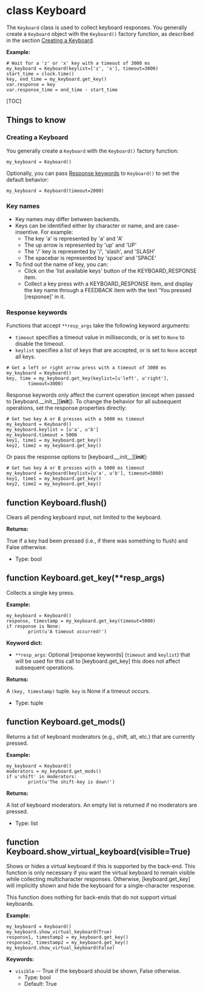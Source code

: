 <div class="ClassDoc YAMLDoc" id="Keyboard" markdown="1">

# class __Keyboard__

The `Keyboard` class is used to collect keyboard responses. You
generally create a `Keyboard` object with the `Keyboard()` factory
function, as described in the section
[Creating a Keyboard](#creating-a-keyboard).

__Example:__

~~~ .python
# Wait for a 'z' or 'x' key with a timeout of 3000 ms
my_keyboard = Keyboard(keylist=['z', 'x'], timeout=3000)
start_time = clock.time()
key, end_time = my_keyboard.get_key()
var.response = key
var.response_time = end_time - start_time
~~~

[TOC]

## Things to know

### Creating a Keyboard

You generally create a `Keyboard` with the `Keyboard()` factory function:

~~~ .python
my_keyboard = Keyboard()
~~~

Optionally, you can pass [Response keywords](#response-keywords) to
`Keyboard()` to set the default behavior:

~~~ .python
my_keyboard = Keyboard(timeout=2000)
~~~

### Key names

- Key names may differ between backends.
- Keys can be identified either by character or name, and are
  case-insentive. For example:
  - The key 'a' is represented by 'a' and 'A'
  - The up arrow is represented by 'up' and 'UP'
  - The '/' key is represented by '/', 'slash', and 'SLASH'
  - The spacebar is represented by 'space' and 'SPACE'
- To find out the name of key, you can:
  - Click on the 'list available keys' button of the
    KEYBOARD_RESPONSE item.
  - Collect a key press with a KEYBOARD_RESPONSE item, and display
    the key name through a FEEDBACK item with the text 'You
    pressed [response]' in it.

### Response keywords

Functions that accept `**resp_args` take the following keyword
arguments:

- `timeout` specifies a timeout value in milliseconds, or is set to
  `None` to disable the timeout.
- `keylist` specifies a list of keys that are accepted, or is set to
  `None` accept all keys.

~~~ .python
# Get a left or right arrow press with a timeout of 3000 ms
my_keyboard = Keyboard()
key, time = my_keyboard.get_key(keylist=[u'left', u'right'],
        timeout=3000)
~~~

Response keywords only affect the current operation (except when passed
to [keyboard.\_\_init\_\_][__init__]). To change the behavior for all
subsequent operations, set the response properties directly:

~~~ .python
# Get two key A or B presses with a 5000 ms timeout
my_keyboard = Keyboard()
my_keyboard.keylist = [u'a', u'b']
my_keyboard.timeout = 5000
key1, time1 = my_keyboard.get_key()
key2, time2 = my_keyboard.get_key()
~~~

Or pass the response options to [keyboard.\_\_init\_\_][__init__]:

~~~ .python
# Get two key A or B presses with a 5000 ms timeout
my_keyboard = Keyboard(keylist=[u'a', u'b'], timeout=5000)
key1, time1 = my_keyboard.get_key()
key2, time2 = my_keyboard.get_key()
~~~

<div class="FunctionDoc YAMLDoc" id="Keyboard-flush" markdown="1">

## function __Keyboard\.flush__\(\)

Clears all pending keyboard input, not limited to the keyboard.

__Returns:__

True if a key had been pressed (i.e., if there was something to flush) and False otherwise.

- Type: bool

</div>

<div class="FunctionDoc YAMLDoc" id="Keyboard-get_key" markdown="1">

## function __Keyboard\.get\_key__\(\*\*resp\_args\)

Collects a single key press.

__Example:__

~~~ .python
my_keyboard = Keyboard()
response, timestamp = my_keyboard.get_key(timeout=5000)
if response is None:
        print(u'A timeout occurred!')
~~~

__Keyword dict:__

- `**resp_args`: Optional [response keywords] (`timeout` and `keylist`) that will be used for this call to [keyboard.get_key] this does not affect subsequent operations.

__Returns:__

A `(key, timestamp)` tuple. `key` is None if a timeout occurs.

- Type: tuple

</div>

<div class="FunctionDoc YAMLDoc" id="Keyboard-get_mods" markdown="1">

## function __Keyboard\.get\_mods__\(\)

Returns a list of keyboard moderators (e.g., shift, alt, etc.) that are currently pressed.

__Example:__

~~~ .python
my_keyboard = Keyboard()
moderators = my_keyboard.get_mods()
if u'shift' in moderators:
        print(u'The shift-key is down!')
~~~

__Returns:__

A list of keyboard moderators. An empty list is returned if no moderators are pressed.

- Type: list

</div>

<div class="FunctionDoc YAMLDoc" id="Keyboard-show_virtual_keyboard" markdown="1">

## function __Keyboard\.show\_virtual\_keyboard__\(visible=True\)

Shows or hides a virtual keyboard if this is supported by the
back-end. This function is only necessary if you want the virtual
keyboard to remain visible while collecting multicharacter
responses. Otherwise, [keyboard.get_key] will implicitly shown and
hide the keyboard for a single-character response.

This function does nothing for back-ends that do not support virtual
keyboards.

__Example:__

~~~ .python
my_keyboard = Keyboard()
my_keyboard.show_virtual_keyboard(True)
response1, timestamp2 = my_keyboard.get_key()
response2, timestamp2 = my_keyboard.get_key()
my_keyboard.show_virtual_keyboard(False)
~~~

__Keywords:__

- `visible` -- True if the keyboard should be shown, False otherwise.
	- Type: bool
	- Default: True

</div>

</div>

